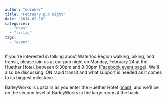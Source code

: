 ```yaml
---
author: "mdruker"
title: "February pub night"
date: "2014-02-18"
categories: 
  - "news"
  - "tritag"
tags: 
  - "event"
---
```


If you're interested in talking about Waterloo Region walking, biking, and transit, please join us at our pub night on Monday, February 24 at the Huether Hotel, between 6:30pm and 9:00pm ([Facebook event page](https://www.facebook.com/events/1386860458249913/)). We'll also be discussing ION rapid transit and what support is needed as it comes to its biggest milestone.

BarleyWorks is upstairs as you enter the Huether Hotel ([map](https://www.google.com/maps/place/Huether+Hotel/@43.4669745,-80.5230948,17z/data=!3m1!4b1!4m2!3m1!1s0x882bf40ce0834e6d:0xa10f9861d1d26e1a)), and we'll be on the second level of BarleyWorks in the large room at the back.
